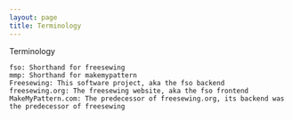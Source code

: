 ```yaml
---
layout: page
title: Terminology
---
```

Terminology

    fso: Shorthand for freesewing
    mmp: Shorthand for makemypattern
    Freesewing: This software project, aka the fso backend
    freesewing.org: The freesewing website, aka the fso frontend
    MakeMyPattern.com: The predecessor of freesewing.org, its backend was the predecessor of freesewing


